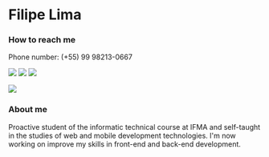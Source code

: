 #  Filipe Lima

### How to reach me

Phone number: (+55) 99 98213-0667

[<img src="https://img.shields.io/static/v1?label=&message=datisfilipe&color=%23645FCE&&style=flat-square&logo=minutemailer&logoColor=white" />](https://t.me/datisfilipe)
[<img src="https://img.shields.io/static/v1?label=&message=datsfilipe@gmail.com&color=%23645FCE&&style=flat-square&logo=gmail&logoColor=white" />](https://mail.google.com/mail/u/0/#inbox?compose=GTvVlcRwPVcZZJfWKbJXNfwxfVCNxKccJwzVSkZgfRCVJFTzLltNpHngBShGdjVHRhhvhrwLfKwhN)
[<img src="https://img.shields.io/static/v1?label=&message=@datisfilipe&color=%23645FCE&&style=flat-square&logo=twitter&logoColor=white" />](https://twitter.com/datisfilipe)
<!-- [<img src="https://img.shields.io/static/v1?label=&message=Filipe%20Lima&color=%23645FCE&&style=flat-square&logo=linkedin&logoColor=white" />](linkedin.com/in/datsfilipe) -->
[<img src="https://img.shields.io/static/v1?label=&message=datsfilipe&color=%23645FCE&&style=flat-square&logo=instagram&logoColor=white" />](https://www.instagram.com/datsfilipe/)

### About me

Proactive student of the informatic technical course at IFMA and self-taught in the studies of web and mobile development technologies. I'm now working on improve my skills in front-end and back-end development.
<!---
About.me
--->

